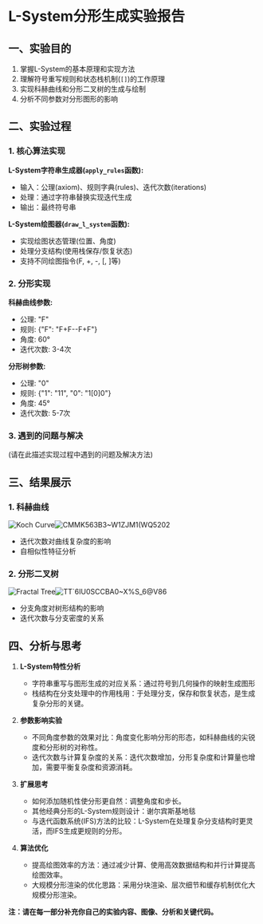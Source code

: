 # L-System分形生成实验报告

## 一、实验目的

1. 掌握L-System的基本原理和实现方法
2. 理解符号重写规则和状态栈机制(`[]`)的工作原理
3. 实现科赫曲线和分形二叉树的生成与绘制
4. 分析不同参数对分形图形的影响

## 二、实验过程

### 1. 核心算法实现

**L-System字符串生成器(`apply_rules`函数):**
- 输入：公理(axiom)、规则字典(rules)、迭代次数(iterations)
- 处理：通过字符串替换实现迭代生成
- 输出：最终符号串

**L-System绘图器(`draw_l_system`函数):**
- 实现绘图状态管理(位置、角度)
- 处理分支结构(使用栈保存/恢复状态)
- 支持不同绘图指令(F, +, -, [, ]等)

### 2. 分形实现

**科赫曲线参数:**
- 公理: "F"
- 规则: {"F": "F+F--F+F"}
- 角度: 60°
- 迭代次数: 3-4次

**分形树参数:**
- 公理: "0" 
- 规则: {"1": "11", "0": "1[0]0"}
- 角度: 45°
- 迭代次数: 5-7次

### 3. 遇到的问题与解决

(请在此描述实现过程中遇到的问题及解决方法)

## 三、结果展示

### 1. 科赫曲线
![Koch Curve](l_system_koch.png)![CMMK563B3~W1ZJM1(WQ5202](https://github.com/user-attachments/assets/7c799807-0842-44ad-a481-469c97a69a5e)

- 迭代次数对曲线复杂度的影响
- 自相似性特征分析

### 2. 分形二叉树 
![Fractal Tree](fractal_tree.png)![TT`6IU0SCCBA0~X%S_6@V86](https://github.com/user-attachments/assets/88020803-147a-487c-8475-c4c3a8b472f3)

- 分支角度对树形结构的影响
- 迭代次数与分支密度的关系

## 四、分析与思考

1. **L-System特性分析**
   - 字符串重写与图形生成的对应关系：通过符号到几何操作的映射生成图形
   - 栈结构在分支处理中的作用栈用：于处理分支，保存和恢复状态，是生成复杂分形的关键。

2. **参数影响实验**
   - 不同角度参数的效果对比：角度变化影响分形的形态，如科赫曲线的尖锐度和分形树的对称性。
   - 迭代次数与计算复杂度的关系：迭代次数增加，分形复杂度和计算量也增加，需要平衡复杂度和资源消耗。

3. **扩展思考**
   - 如何添加随机性使分形更自然：调整角度和步长。
   - 其他经典分形的L-System规则设计：谢尔宾斯基地毯
   - 与迭代函数系统(IFS)方法的比较：L-System在处理复杂分支结构时更灵活，而IFS生成更规则的分形。

4. **算法优化**
   - 提高绘图效率的方法：通过减少计算、使用高效数据结构和并行计算提高绘图效率。
   - 大规模分形渲染的优化思路：采用分块渲染、层次细节和缓存机制优化大规模分形渲染。

**注：请在每一部分补充你自己的实验内容、图像、分析和关键代码。**
